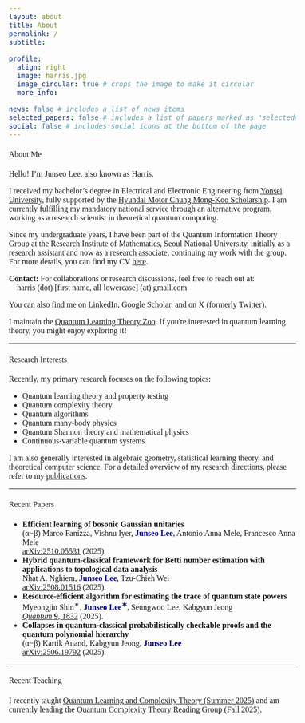 ```yaml
---
layout: about
title: About
permalink: /
subtitle:

profile:
  align: right
  image: harris.jpg
  image_circular: true # crops the image to make it circular
  more_info:

news: false # includes a list of news items
selected_papers: false # includes a list of papers marked as "selected={true}"
social: false # includes social icons at the bottom of the page
---
```

<html>
    <head>
        <link rel="preconnect" href="https://fonts.googleapis.com">
        <link rel="preconnect" href="https://fonts.gstatic.com" crossorigin>
        <link href="https://fonts.googleapis.com/css2?family=Bitter:ital,wght@0,100..900;1,100..900&display=swap" rel="stylesheet">
        <style>
            body {
                font-family: "Bitter", serif;
                font-optical-sizing: auto;
                font-weight: 350;
                font-size: 1rem;
            }
            strong, b {
            font-weight: 600;
            }
            h1 { font-weight: 450; }
            h2 { font-weight: 450; }
            h3 { font-weight: 450; }
            h4, h5, h6 { font-weight: 450; }
        </style>
    </head>
</html>


#### About Me
Hello! I’m Junseo Lee, also known as Harris.

I received my bachelor’s degree in Electrical and Electronic Engineering from [Yonsei University](https://www.yonsei.ac.kr/en_sc/index.do), fully supported by the [Hyundai Motor Chung Mong-Koo Scholarship](https://www.hyundai-cmkfoundation.org/en/main). I am currently fulfilling my mandatory national service through an alternative program, working as a research scientist in theoretical quantum computing. 

Since my undergraduate years, I have been part of the Quantum Information Theory Group at the Research Institute of Mathematics, Seoul National University, initially as a research assistant and now as a research associate, continuing my work with the group. For more details, you can find my CV [here](/assets/pdf/CV.pdf).

<b>Contact:</b> For collaborations or research discussions, feel free to reach out at:<br>
📧 harris (dot) [first name, all lowercase] (at) gmail.com


You can also find me on [LinkedIn](http://www.linkedin.com/in/harris-quantum), [Google Scholar](https://scholar.google.co.kr/citations?user=mal5ZI8AAAAJ&hl=ko), and on [X (formerly Twitter)](https://x.com/harris_junseo).

I maintain the [Quantum Learning Theory Zoo](/quantum-learning-theory-references/). If you're interested in quantum learning theory, you might enjoy exploring it!

---
#### Research Interests
Recently, my primary research focuses on the following topics:
- Quantum learning theory and property testing  
- Quantum complexity theory  
- Quantum algorithms  
- Quantum many-body physics  
- Quantum Shannon theory and mathematical physics  
- Continuous-variable quantum systems

I am also generally interested in algebraic geometry, statistical learning theory, and theoretical computer science. For a detailed overview of my research directions, please refer to my <a href="/publications/" target="_blank">publications</a>.

<!-- <div style="padding-left: 20px;">
  <details>
    <summary><b>Quantum Learning Theory</b></summary>
    <p>
      My research in quantum learning theory focuses on developing efficient algorithms and 
      fundamental lower bounds for learning and testing tasks over both discrete-variable (DV) 
      and continuous-variable (CV) quantum systems — including quantum states, unitary transformations, 
      and dynamical processes. I aim to characterize the precise sample and query complexities 
      required for learning under physically meaningful constraints, such as limited energy or 
      single-copy access. Broadly, my work seeks to understand 
      <i>how different physical and informational resources fundamentally shape the feasibility 
      and efficiency of extracting information from quantum systems.</i>
    </p>
  </details>

  <details>
    <summary><b>Quantum Complexity Theory</b></summary>
    <p>
      I study the computational power and structural properties of quantum proof systems and 
      complexity classes. My work explores 
      <i>how constraints such as bounded entanglement, quantum advice, or uniqueness conditions 
      affect the expressive and computational capabilities of quantum models.</i> 
      I am particularly interested in the theory of quantum interactive proof systems and 
      their connections to quantum cryptography and verification. 
    </p>
  </details>

  <details>
    <summary><b>Quantum Algorithms</b></summary>
    <p>
      Building on insights from quantum learning and complexity theory, I design 
      <i>end-to-end quantum algorithms</i> that bridge theoretical feasibility with 
      experimental realizability. My current focus lies in constructing 
      resource-efficient protocols that harness quantum advantages for concrete problems in 
      algebraic, combinatorial, and topological domains. 
      Ultimately, I aim to develop algorithmic frameworks that connect the 
      <i>mathematical foundations of quantum information</i> to the 
      <i>practical goal of making quantum computers learn and reason efficiently 
      from data and physical systems.</i>
    </p>
  </details>
</div> -->

---
#### Recent Papers
- <b>Efficient learning of bosonic Gaussian unitaries<br></b>
(α−β) Marco Fanizza, Vishnu Iyer, <b><span style="color:navy">Junseo Lee</span></b>, Antonio Anna Mele, Francesco Anna Mele<br>
[arXiv:2510.05531](https://arxiv.org/abs/2510.05531v1) (2025). <br>
- <b>Hybrid quantum-classical framework for Betti number estimation with applications to topological data analysis<br></b>
Nhat A. Nghiem, <b><span style="color:navy">Junseo Lee</span></b>, Tzu-Chieh Wei<br>
[arXiv:2508.01516](https://arxiv.org/abs/2508.01516) (2025). <br>
- <b>Resource-efficient algorithm for estimating the trace of quantum state powers<br></b>
Myeongjin Shin<sup>✶</sup>, <b><span style="color:navy">Junseo Lee<sup>✶</sup></span></b>, Seungwoo Lee, Kabgyun Jeong<br>
[<i>Quantum</i> <b>9</b>, 1832](https://quantum-journal.org/papers/q-2025-08-27-1832/) (2025). <br>
- <b>Collapses in quantum-classical probabilistically checkable proofs and the quantum polynomial hierarchy<br></b>
(α−β) Kartik Anand, Kabgyun Jeong, <b><span style="color:navy">Junseo Lee</span></b><br>
[arXiv:2506.19792](https://www.arxiv.org/abs/2506.19792) (2025). <br>

---
#### Recent Teaching
I recently taught <a href="/qlct/" target="_blank">Quantum Learning and Complexity Theory (Summer 2025)</a> and am currently leading the <a href="/quantum-complexity-reading-group-fall25/" target="_blank">Quantum Complexity Theory Reading Group (Fall 2025)</a>.
